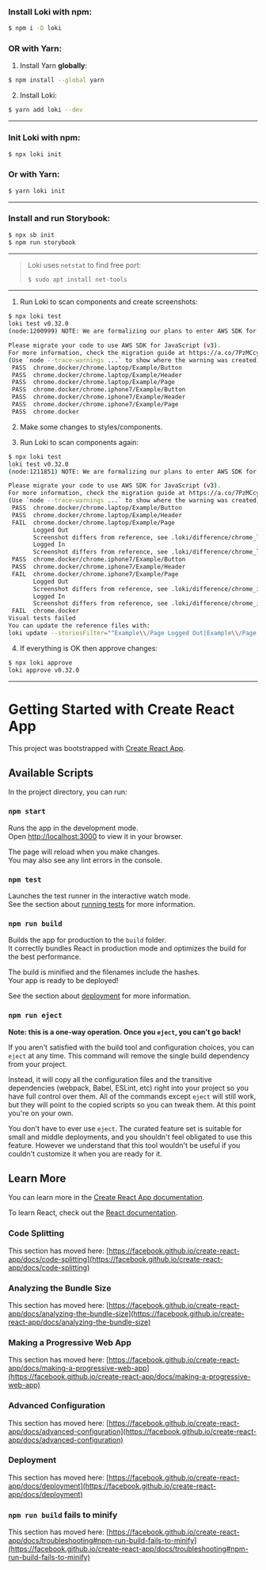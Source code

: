 ### Install Loki with npm:

````bash
$ npm i -D loki
````

### OR with Yarn:

1. Install Yarn **globally**:

````bash
$ npm install --global yarn
````

2. Install Loki:

````bash
$ yarn add loki --dev
````

---

### Init Loki with npm:

````bash
$ npx loki init
````

### Or with Yarn:

````bash
$ yarn loki init
````

---

### Install and run Storybook:

````bash 
$ npx sb init
$ npm run storybook
````

---

> Loki uses `netstat` to find free port:
> ````bash
> $ sudo apt install net-tools
> ````

---

1. Run Loki to scan components and create screenshots:

````bash
$ npx loki test               
loki test v0.32.0
(node:1200999) NOTE: We are formalizing our plans to enter AWS SDK for JavaScript (v2) into maintenance mode in 2023.

Please migrate your code to use AWS SDK for JavaScript (v3).
For more information, check the migration guide at https://a.co/7PzMCcy
(Use `node --trace-warnings ...` to show where the warning was created)
 PASS  chrome.docker/chrome.laptop/Example/Button
 PASS  chrome.docker/chrome.laptop/Example/Header
 PASS  chrome.docker/chrome.laptop/Example/Page
 PASS  chrome.docker/chrome.iphone7/Example/Button
 PASS  chrome.docker/chrome.iphone7/Example/Header
 PASS  chrome.docker/chrome.iphone7/Example/Page
 PASS  chrome.docker
````

2. Make some changes to styles/components.

3. Run Loki to scan components again:

````bash
$ npx loki test
loki test v0.32.0
(node:1211851) NOTE: We are formalizing our plans to enter AWS SDK for JavaScript (v2) into maintenance mode in 2023.

Please migrate your code to use AWS SDK for JavaScript (v3).
For more information, check the migration guide at https://a.co/7PzMCcy
(Use `node --trace-warnings ...` to show where the warning was created)
 PASS  chrome.docker/chrome.laptop/Example/Button
 PASS  chrome.docker/chrome.laptop/Example/Header
 FAIL  chrome.docker/chrome.laptop/Example/Page
       Logged Out
       Screenshot differs from reference, see .loki/difference/chrome_laptop_Example_Page_Logged_Out.png
       Logged In
       Screenshot differs from reference, see .loki/difference/chrome_laptop_Example_Page_Logged_In.png
 PASS  chrome.docker/chrome.iphone7/Example/Button
 PASS  chrome.docker/chrome.iphone7/Example/Header
 FAIL  chrome.docker/chrome.iphone7/Example/Page
       Logged Out
       Screenshot differs from reference, see .loki/difference/chrome_iphone7_Example_Page_Logged_Out.png
       Logged In
       Screenshot differs from reference, see .loki/difference/chrome_iphone7_Example_Page_Logged_In.png
 FAIL  chrome.docker
Visual tests failed
You can update the reference files with:
loki update --storiesFilter="^Example\\/Page Logged Out|Example\\/Page Logged In\$"
```` 

4. If everything is OK then approve changes:
````bash
$ npx loki approve
loki approve v0.32.0
````

---

# Getting Started with Create React App

This project was bootstrapped with [Create React App](https://github.com/facebook/create-react-app).

## Available Scripts

In the project directory, you can run:

### `npm start`

Runs the app in the development mode.\
Open [http://localhost:3000](http://localhost:3000) to view it in your browser.

The page will reload when you make changes.\
You may also see any lint errors in the console.

### `npm test`

Launches the test runner in the interactive watch mode.\
See the section about [running tests](https://facebook.github.io/create-react-app/docs/running-tests) for more information.

### `npm run build`

Builds the app for production to the `build` folder.\
It correctly bundles React in production mode and optimizes the build for the best performance.

The build is minified and the filenames include the hashes.\
Your app is ready to be deployed!

See the section about [deployment](https://facebook.github.io/create-react-app/docs/deployment) for more information.

### `npm run eject`

**Note: this is a one-way operation. Once you `eject`, you can't go back!**

If you aren't satisfied with the build tool and configuration choices, you can `eject` at any time. This command will remove the single
build dependency from your project.

Instead, it will copy all the configuration files and the transitive dependencies (webpack, Babel, ESLint, etc) right into your project so
you have full control over them. All of the commands except `eject` will still work, but they will point to the copied scripts so you can
tweak them. At this point you're on your own.

You don't have to ever use `eject`. The curated feature set is suitable for small and middle deployments, and you shouldn't feel obligated
to use this feature. However we understand that this tool wouldn't be useful if you couldn't customize it when you are ready for it.

## Learn More

You can learn more in the [Create React App documentation](https://facebook.github.io/create-react-app/docs/getting-started).

To learn React, check out the [React documentation](https://reactjs.org/).

### Code Splitting

This section has moved
here: [https://facebook.github.io/create-react-app/docs/code-splitting](https://facebook.github.io/create-react-app/docs/code-splitting)

### Analyzing the Bundle Size

This section has moved
here: [https://facebook.github.io/create-react-app/docs/analyzing-the-bundle-size](https://facebook.github.io/create-react-app/docs/analyzing-the-bundle-size)

### Making a Progressive Web App

This section has moved
here: [https://facebook.github.io/create-react-app/docs/making-a-progressive-web-app](https://facebook.github.io/create-react-app/docs/making-a-progressive-web-app)

### Advanced Configuration

This section has moved
here: [https://facebook.github.io/create-react-app/docs/advanced-configuration](https://facebook.github.io/create-react-app/docs/advanced-configuration)

### Deployment

This section has moved
here: [https://facebook.github.io/create-react-app/docs/deployment](https://facebook.github.io/create-react-app/docs/deployment)

### `npm run build` fails to minify

This section has moved
here: [https://facebook.github.io/create-react-app/docs/troubleshooting#npm-run-build-fails-to-minify](https://facebook.github.io/create-react-app/docs/troubleshooting#npm-run-build-fails-to-minify)
